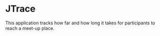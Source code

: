 JTrace
======
This application tracks how far and how long it takes for participants to reach a meet-up place.
